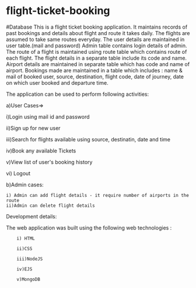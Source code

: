 # flight-ticket-booking
#Database
This is a flight ticket booking application. It maintains records of past bookings and details about flight and route it takes daily.
The flights are assumed to take same routes everyday.
The user details are maintained in user table.(mail and password)
Admin table contains login details of admin.
The route of a flight is maintained using route table which contains route of each flight.
The flight details in a separate table include its code and name.
Airport details are maintained in separate table which has code and name of airport.
Bookings made are maintained in a table which includes : name & mail of booked user, source, destination, flight code, date of journey, date on which user booked and departure time.

The application can be used to perform following activities:


a)User Cases=>

   i)Login using mail id and password
   
   ii)Sign up for new user
   
   iii)Search for flights available using source, destinatin, date and time
   
   iv)Book any available Tickets
   
   v)View list of user's booking history
   
   vi) Logout


b)Admin cases:

    i) Admin can add flight details - it require number of airports in the route
    ii)Admin can delete flight details


Development details:

The web application was built using the following web technologies :

        i) HTML
        
        ii)CSS
        
        iii)NodeJS
        
        iv)EJS
        
        v)MongoDB
